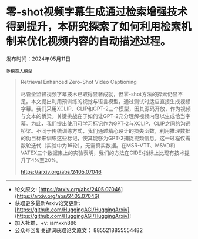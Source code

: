 # 零-shot视频字幕生成通过检索增强技术得到提升，本研究探索了如何利用检索机制来优化视频内容的自动描述过程。
发布时间：2024年05月11日

`多模态大模型`
> Retrieval Enhanced Zero-Shot Video Captioning
>
> 尽管全监督视频字幕技术已取得显著成就，但零-shot方法的探索仍显不足。本文提出利用预训练的视觉与语言模型，通过测试时适应直接生成视频字幕。我们采用XCLIP、CLIP和GPT-2三个模型，因其源码开放，作为视频与文本的桥梁。关键挑战在于如何让GPT-2充分理解视频内容以生成恰当字幕。为此，我们提出使用可学习标记作为GPT-2与XCLIP、CLIP之间的沟通桥梁。不同于传统训练方式，我们通过精心设计的损失函数，利用推理数据的伪目标来训练这些标记，使其能够为GPT-2捕捉视频信息。这一过程仅需数轮迭代（实验中为16轮），无需真实数据。在MSR-VTT、MSVD和VATEX三个数据集上的实验表明，我们的方法在CIDEr指标上比现有技术提升了4%至20%。
>
> https://arxiv.org/abs/2405.07046


<hr />

- 论文原文: [https://arxiv.org/abs/2405.07046](https://arxiv.org/abs/2405.07046)
- 获取更多最新Arxiv论文更新: [https://github.com/HuggingAGI/HuggingArxiv](https://github.com/HuggingAGI/HuggingArxiv)!
- 加入社群，+v: iamxxn886
- 公众号回复关键词获取论文原文： 8855218855554482